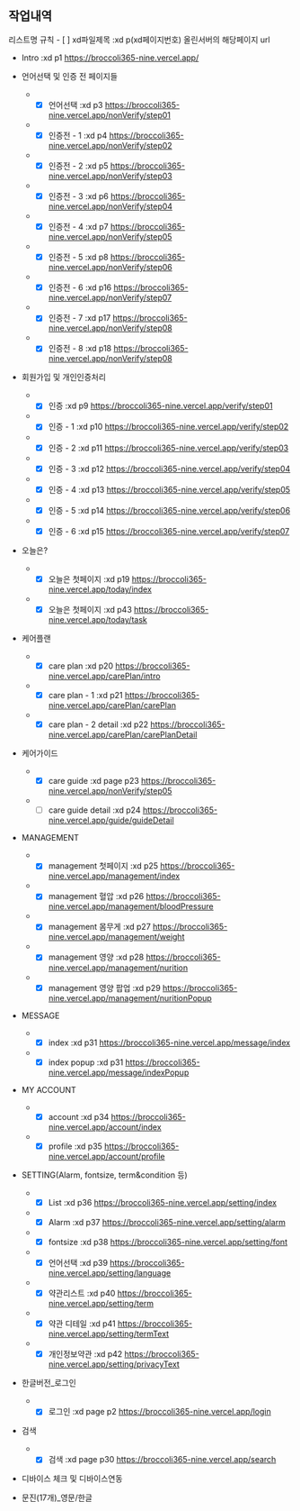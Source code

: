 ## 작업내역
리스트명 규칙 - [ ] xd파일제목 :xd p(xd페이지번호) 올린서버의 해당페이지 url

- Intro :xd p1 https://broccoli365-nine.vercel.app/
- 언어선택 및 인증 전 페이지들
  - - [x] 언어선택 :xd p3 https://broccoli365-nine.vercel.app/nonVerify/step01
  - - [x] 인증전 - 1 :xd p4 https://broccoli365-nine.vercel.app/nonVerify/step02
  - - [x] 인증전 - 2 :xd p5 https://broccoli365-nine.vercel.app/nonVerify/step03
  - - [x] 인증전 - 3 :xd p6 https://broccoli365-nine.vercel.app/nonVerify/step04
  - - [x] 인증전 - 4 :xd p7 https://broccoli365-nine.vercel.app/nonVerify/step05
  - - [x] 인증전 - 5 :xd p8 https://broccoli365-nine.vercel.app/nonVerify/step06
  - - [x] 인증전 - 6 :xd p16 https://broccoli365-nine.vercel.app/nonVerify/step07
  - - [x] 인증전 - 7 :xd p17 https://broccoli365-nine.vercel.app/nonVerify/step08
  - - [x] 인증전 - 8 :xd p18 https://broccoli365-nine.vercel.app/nonVerify/step08
  
- 회원가입 및 개인인증처리
  - - [x] 인증 :xd p9 https://broccoli365-nine.vercel.app/verify/step01
  - - [x] 인증 - 1 :xd p10 https://broccoli365-nine.vercel.app/verify/step02
  - - [x] 인증 - 2 :xd p11 https://broccoli365-nine.vercel.app/verify/step03 
  - - [x] 인증 - 3 :xd p12 https://broccoli365-nine.vercel.app/verify/step04
  - - [x] 인증 - 4 :xd p13 https://broccoli365-nine.vercel.app/verify/step05
  - - [x] 인증 - 5 :xd p14 https://broccoli365-nine.vercel.app/verify/step06
  - - [x] 인증 - 6 :xd p15 https://broccoli365-nine.vercel.app/verify/step07

- 오늘은?
  - - [x] 오늘은 첫페이지 :xd p19 https://broccoli365-nine.vercel.app/today/index
  - - [x] 오늘은 첫페이지 :xd p43 https://broccoli365-nine.vercel.app/today/task
  
- 케어플랜
  - - [x] care plan :xd p20 https://broccoli365-nine.vercel.app/carePlan/intro
  - - [x] care plan - 1 :xd p21 https://broccoli365-nine.vercel.app/carePlan/carePlan
  - - [x] care plan - 2 detail :xd p22 https://broccoli365-nine.vercel.app/carePlan/carePlanDetail
  
- 케어가이드
  - - [x] care guide :xd page p23 https://broccoli365-nine.vercel.app/nonVerify/step05
  - - [ ] care guide detail :xd p24 https://broccoli365-nine.vercel.app/guide/guideDetail
  
- MANAGEMENT
  - - [x] management 첫페이지 :xd p25 https://broccoli365-nine.vercel.app/management/index
  - - [x] management 혈압 :xd p26 https://broccoli365-nine.vercel.app/management/bloodPressure
  - - [x] management 몸무게 :xd p27 https://broccoli365-nine.vercel.app/management/weight
  - - [x] management 영양 :xd p28 https://broccoli365-nine.vercel.app/management/nurition
  - - [x] management 영양 팝업 :xd p29 https://broccoli365-nine.vercel.app/management/nuritionPopup
  
- MESSAGE
  - - [x] index :xd p31 https://broccoli365-nine.vercel.app/message/index
  - - [x] index popup :xd p31 https://broccoli365-nine.vercel.app/message/indexPopup
  
- MY ACCOUNT
  - - [x] account :xd p34 https://broccoli365-nine.vercel.app/account/index
  - - [x] profile :xd p35 https://broccoli365-nine.vercel.app/account/profile

- SETTING(Alarm, fontsize, term&condition 등)
  - - [x] List :xd p36 https://broccoli365-nine.vercel.app/setting/index
  - - [x] Alarm :xd p37 https://broccoli365-nine.vercel.app/setting/alarm
  - - [x] fontsize :xd p38 https://broccoli365-nine.vercel.app/setting/font
  - - [x] 언어선택 :xd p39 https://broccoli365-nine.vercel.app/setting/language
  - - [x] 약관리스트 :xd p40 https://broccoli365-nine.vercel.app/setting/term
  - - [x] 약관 디테일 :xd p41 https://broccoli365-nine.vercel.app/setting/termText
  - - [x] 개인정보약관 :xd p42 https://broccoli365-nine.vercel.app/setting/privacyText

- 한글버전\_로그인
  - - [x] 로그인 :xd page p2 https://broccoli365-nine.vercel.app/login

- 검색
  - - [x] 검색 :xd page p30 https://broccoli365-nine.vercel.app/search
  
- 디바이스 체크 및 디바이스연동

- 문진(17개)\_영문/한글
